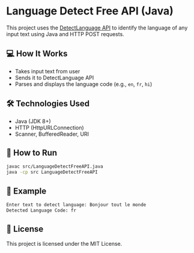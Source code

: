 # Language Detect Free API (Java)

This project uses the [DetectLanguage API](https://detectlanguage.com/) to identify the language of any input text using Java and HTTP POST requests.

## 💻 How It Works

- Takes input text from user
- Sends it to DetectLanguage API
- Parses and displays the language code (e.g., `en`, `fr`, `hi`)

## 🛠️ Technologies Used

- Java (JDK 8+)
- HTTP (HttpURLConnection)
- Scanner, BufferedReader, URI

## 🚀 How to Run

```bash
javac src/LanguageDetectFreeAPI.java
java -cp src LanguageDetectFreeAPI
```

## 🧪 Example

```bash
Enter text to detect language: Bonjour tout le monde
Detected Language Code: fr
```

## 🧾 License

This project is licensed under the MIT License.